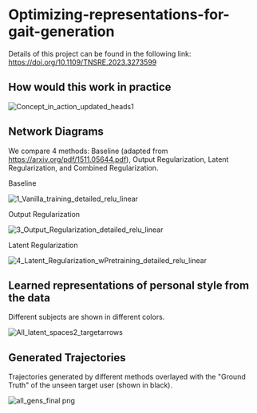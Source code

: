 # Optimizing-representations-for-gait-generation

Details of this project can be found in the following link: https://doi.org/10.1109/TNSRE.2023.3273599

## How would this work in practice
![Concept_in_action_updated_heads1](https://user-images.githubusercontent.com/42185229/230518249-59ba806e-143e-467a-a2ce-87f576b23ec1.png)

## Network Diagrams

We compare 4 methods: Baseline (adapted from https://arxiv.org/pdf/1511.05644.pdf), Output Regularization, Latent Regularization, and Combined Regularization.

Baseline

![1_Vanilla_training_detailed_relu_linear](https://user-images.githubusercontent.com/42185229/236710235-4f305d85-d392-4d22-96cd-54f6359105d3.png)

Output Regularization

![3_Output_Regularization_detailed_relu_linear](https://user-images.githubusercontent.com/42185229/236710246-7cffd2e3-f48d-4bc9-a626-e3fd8cec8168.png)

Latent Regularization

![4_Latent_Regularization_wPretraining_detailed_relu_linear](https://user-images.githubusercontent.com/42185229/236710400-032d15af-8e94-4e15-a6b5-cc1fe5e8e9bf.png)



## Learned representations of personal style from the data 

Different subjects are shown in different colors.

![All_latent_spaces2_targetarrows](https://user-images.githubusercontent.com/42185229/236709023-2c970a29-fcc0-49f5-a3bd-dbc4942c248d.png)

## Generated Trajectories

Trajectories generated by different methods overlayed with the "Ground Truth" of the unseen target user (shown in black).

![all_gens_final png](https://user-images.githubusercontent.com/42185229/236710070-4d5498c3-60f3-4fc9-a75b-c44e3479fd3e.jpg)




